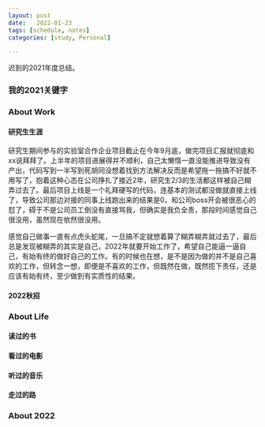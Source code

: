 ```yaml
---
layout: post
date:   2022-01-23
tags: [schedule, notes]
categories: [study, Personal]

---
```


迟到的2021年度总结。

### 我的2021关键字

### About Work

#### 研究生生涯

​		研究生期间参与的实验室合作企业项目截止在今年9月底，做完项目汇报就彻底和xx说拜拜了。上半年的项目进展得并不顺利，自己太懒惰一直没能推进导致没有产出，代码写到一半写到死胡同没想着找到方法解决反而是希望拖一拖搞不好就不用写了，抱着这种心态在公司挣扎了接近2年，研究生2/3的生活都这样被自己糊弄过去了。最后项目上线是一个礼拜硬写的代码，连基本的测试都没做就直接上线了，导致公司那边对接的同事上线跑出来的结果是0，和公司boss开会被很恶心的怼了，碍于不是公司员工倒没有直接骂我，但确实是我负全责，那段时间感觉自己很没用，虽然现在依然很没用。

​		感觉自己做事一直有点虎头蛇尾，一旦搞不定就想着算了糊弄糊弄就过去了，最后总是发现被糊弄的其实是自己，2022年就要开始工作了，希望自己能逼一逼自己，有始有终的做好自己的工作。有的时候也在想，是不是因为做的并不是自己喜欢的工作，但转念一想，即便是不喜欢的工作，但既然在做，既然揽下责任，还是应该有始有终，至少做到有实质性的结果。

#### 2022秋招

### About Life

#### 读过的书

#### 看过的电影

#### 听过的音乐

#### 走过的路

### About 2022



#### 

  

